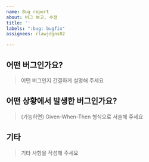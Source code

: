 ```yaml
---
name: Bug report
about: 버그 보고, 수정
title: ''
labels: ":bug: bugfix"
assignees: rlawjdgns02

---
```


## 어떤 버그인가요?

> 어떤 버그인지 간결하게 설명해 주세요

## 어떤 상황에서 발생한 버그인가요?

> (가능하면) Given-When-Then 형식으로 서술해 주세요

## 기타

> 기타 사항을 작성해 주세요
